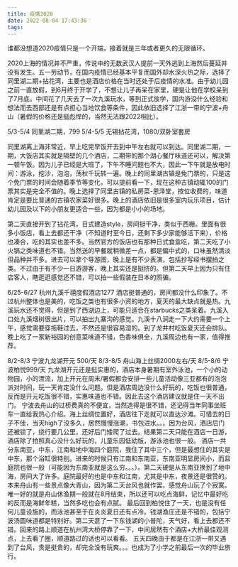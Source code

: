 ```yaml
---
title: 疫情2020
date: 2022-08-04 17:43:36
tags:
---
```


谁都没想道2020疫情只是一个开端，接着就是三年或者更久的无限循环。

2020上海的情况并不严重，传说中的无数武汉人提前一天外逃到上海然后蔓延并没有发生。五一劳动节，在国内疫情已经基本平复而国外却水深火热之际，选择了同里湖二期+拈花湾，主要也是酒店价格在当时还处于后疫情的水准。由于幼儿园之前一直放假，到6月终于开学了，不想让儿子再呆在家里，硬是让他在学校呆到了7月底。中间花了几天去了一次九溪玩水，等到正式放学，国内游没什么经验和想法而去西部还是有点担心当地饮食等条件，因此依旧选择了江浙一带的宁波+舟山（暑假的价格还是挺彪悍的，当然无法跟2022相比）。

<!--more-->

5/3-5/4 同里湖二期，799
5/4-5/5 无锡拈花湾，1080/双卧室套房

同里湖离上海非常近，早上吃完早饭开去到中午左右就可以到达。同里湖二期，一期，大饭店其实就是隔壁的几个酒店，二期带的那个湖心餐厅味道还可以，解决第一顿午饭。因为儿子已经是大班了，下午不睡问题也不大，因此一下午就是放电时间：游泳，挖沙，泡泡，荡秋千玩转一遍。晚上的同里湖古镇是免门票的，只是这个免门票的时间会随着季节等变化，可以提前看一下，现在这种古镇动辄100的门票其实是完全不值的。晚上选择了同里古镇的私房菜-恩泽堂，按位收费的，味道肯定是要比普通的古镇农家菜好很多。晚上的酒店依旧是很多室内玩乐项目，估计幼儿园及以下的小朋友更适合一些，因为都是小小的场地。

第二天直接开到了拈花湾，日式建造style，房间挺干净，类似于西栅。里面有很多小饭店，看上去都还干净（不知道时至今日，还剩下多少家能够活下来），价格也凑合，吃的其实也差不多。当然官方的饭店也有那种日式食盒吃，第二天吃了小火锅之类味道也不错。当然送的早餐就稍微差一点，都是偏中式的，口味虽然清淡但品种并不多。进去可以拿个导游图，晚上是有不少表演，包括抄写经书摆拍之类。不过由于有不少一日游游客，晚上其实还是挺挤的。但第二天早上因为只有住店客人，瞎逛逛感觉还不错，可以拍一些假装在日本的照骗。

6/25-6/27 杭州九溪千禧度假酒店1277
酒店挺普通的，房间都没什么印象了。不过杭州整体也是美的，吃饭之类也有很多小资的地方，夏天的最大缺点就是热。九溪玩水还不觉得，但是到了西湖边上，可能只适合在starbucks之类呆着。九溪入口处九溪烟树很出片，可以拍出九寨沟的感觉。九溪十八涧走一下大约需要一个上午，感觉需要穿拖鞋过去，不然还是很容易湿的。到了龙井村吃饭夏天还会排队。晚上吃了一家新裕园的创意菜味道不错，色香味俱全，九溪周边也有一家，值得推荐。


8/2-8/3 宁波九龙湖开元 500/天
8/3-8/5 舟山海上丝绸2000左右/天
8/5-8/6 宁波柏悦999/天
九龙湖开元还是挺实惠的，酒店本身暑期有室外泳池，一个小的动物园，小的漂流，加上开元在周末/暑假都会安排一些儿童活动像三亚都有的泡泡派对时间，玩一天肯定没什么问题。但是酒店周边没什么好玩的，吃饭也很普通，反而是开元吃饭很不错，实惠味道也不错。因此去这个酒店建议就是住一天不出门。
宁波去舟山的过桥费真的不便宜，当然造得是很不错，还记得当年同事坐班车一直给我热心介绍。海上丝绸位置好，酒店往下走就可以直达沙滩。可惜去的日子不佳，当天high了没多久，居然慢慢涨潮，书包进水。。。因为台风，酒店后门还被锁了，绕行要几公里，还好后门矮爬了过去。结果第二天只能在酒店一日游，酒店除了拍照真心没什么好玩的，儿童乐园低幼版，游泳池也很一般。
酒店一共分东南亚，中东，江南和地中海四个庭院，我住了其中三个，但是最想住的其实是中东，那个浴缸很特别。进来的时候只有江南和东南亚，东南亚明显房间小，而且庭院也很一般（可能因为东南亚就是这么穷。。。）。第二天硬是从东南亚换到了地中海，房间大了许多。庭院最好的也是中东和江南，尤其是中东，夜景还是很赞的。本来舟山有一些景点像大青山，因为第二天台风也就作罢，感觉舟山玩了个寂寞。唯一好的就是舟山休渔期一般就在8月结束，所以还可以吃点海鲜，记忆中最好吃的反而是海鲜年糕，当然多吃也会有点腻。
最后回到柏悦住了一天，也是没有任何儿童设施的，而泳池甚至于在炎炎夏日还有点冷。钱湖渔庄还是不错的，包括宁波汤圆味道都是特别好。第二天逛了一下东钱湖的小普陀，天气好，看上去都还不错。回来的路上顺道在杭州湾大桥停靠了一下，中间居然有个酒店+大桥最佳观测点，上去看了圈，顺道路过的话也可以看看。
五天四晚由于都是在江浙一带又遇到了台风，贵是挺贵的，却完全没有玩爽。。。也成为了小学之前最后一次的毕业旅行。
